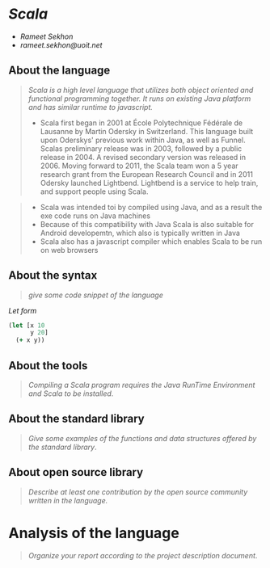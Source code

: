 # _Scala_

- _Rameet Sekhon_
- _rameet.sekhon@uoit.net_

## About the language

> _Scala is a high level language that utilizes both object oriented and functional programming together. It runs on existing Java platform and has similar runtime to javascript._
>
> - Scala first began in 2001 at  École Polytechnique Fédérale de Lausanne by Martin Odersky in Switzerland. This language built upon Oderskys' previous work within Java, as well as Funnel. Scalas preliminary release was in 2003, followed by a public release in 2004. A revised secondary version was released in 2006. Moving forward to 2011, the Scala team won a 5 year research grant from the European Research Council and in 2011 Odersky launched Lightbend. Lightbend is a service to help train, and support people using Scala.

> - Scala was intended toi by compiled using Java, and as a result the exe code runs on Java machines
> - Because of this compatibility with Java Scala is also suitable for Android developemtn, which also is typically written in Java
> - Scala also has a javascript compiler which enables Scala to be run on web browsers

## About the syntax

> _give some code snippet of the language_

*Let form*

```clojure
(let [x 10
      y 20]
  (+ x y))
```

## About the tools

> _Compiling a Scala program requires the Java RunTime Environment and Scala to be installed_.

## About the standard library

> _Give some examples of the functions and data structures
> offered by the standard library_.

## About open source library

> _Describe at least one contribution by the open source
community written in the language._

# Analysis of the language

> _Organize your report according to the project description
document_.


